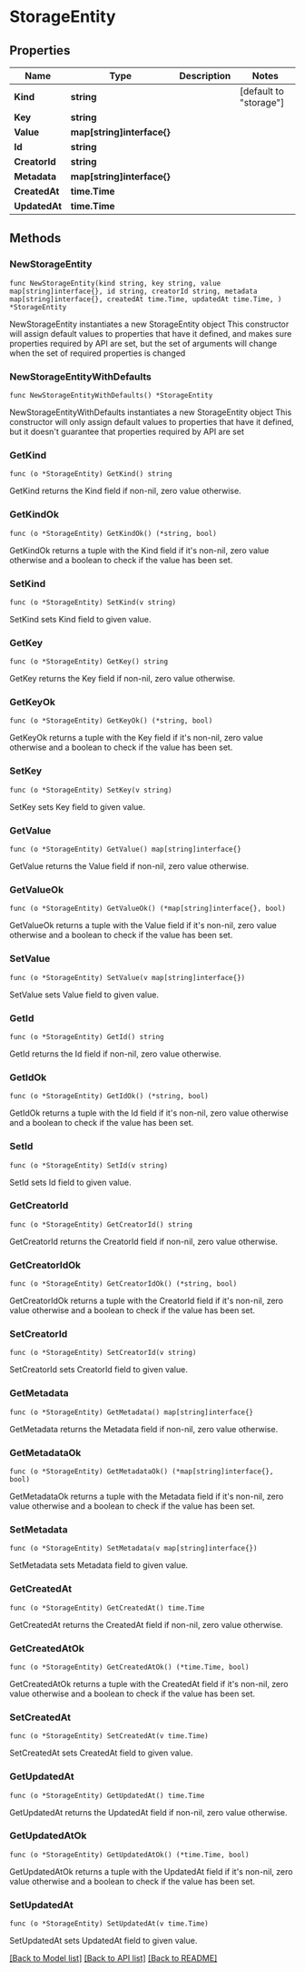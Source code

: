 # StorageEntity

## Properties

Name | Type | Description | Notes
------------ | ------------- | ------------- | -------------
**Kind** | **string** |  | [default to "storage"]
**Key** | **string** |  | 
**Value** | **map[string]interface{}** |  | 
**Id** | **string** |  | 
**CreatorId** | **string** |  | 
**Metadata** | **map[string]interface{}** |  | 
**CreatedAt** | **time.Time** |  | 
**UpdatedAt** | **time.Time** |  | 

## Methods

### NewStorageEntity

`func NewStorageEntity(kind string, key string, value map[string]interface{}, id string, creatorId string, metadata map[string]interface{}, createdAt time.Time, updatedAt time.Time, ) *StorageEntity`

NewStorageEntity instantiates a new StorageEntity object
This constructor will assign default values to properties that have it defined,
and makes sure properties required by API are set, but the set of arguments
will change when the set of required properties is changed

### NewStorageEntityWithDefaults

`func NewStorageEntityWithDefaults() *StorageEntity`

NewStorageEntityWithDefaults instantiates a new StorageEntity object
This constructor will only assign default values to properties that have it defined,
but it doesn't guarantee that properties required by API are set

### GetKind

`func (o *StorageEntity) GetKind() string`

GetKind returns the Kind field if non-nil, zero value otherwise.

### GetKindOk

`func (o *StorageEntity) GetKindOk() (*string, bool)`

GetKindOk returns a tuple with the Kind field if it's non-nil, zero value otherwise
and a boolean to check if the value has been set.

### SetKind

`func (o *StorageEntity) SetKind(v string)`

SetKind sets Kind field to given value.


### GetKey

`func (o *StorageEntity) GetKey() string`

GetKey returns the Key field if non-nil, zero value otherwise.

### GetKeyOk

`func (o *StorageEntity) GetKeyOk() (*string, bool)`

GetKeyOk returns a tuple with the Key field if it's non-nil, zero value otherwise
and a boolean to check if the value has been set.

### SetKey

`func (o *StorageEntity) SetKey(v string)`

SetKey sets Key field to given value.


### GetValue

`func (o *StorageEntity) GetValue() map[string]interface{}`

GetValue returns the Value field if non-nil, zero value otherwise.

### GetValueOk

`func (o *StorageEntity) GetValueOk() (*map[string]interface{}, bool)`

GetValueOk returns a tuple with the Value field if it's non-nil, zero value otherwise
and a boolean to check if the value has been set.

### SetValue

`func (o *StorageEntity) SetValue(v map[string]interface{})`

SetValue sets Value field to given value.


### GetId

`func (o *StorageEntity) GetId() string`

GetId returns the Id field if non-nil, zero value otherwise.

### GetIdOk

`func (o *StorageEntity) GetIdOk() (*string, bool)`

GetIdOk returns a tuple with the Id field if it's non-nil, zero value otherwise
and a boolean to check if the value has been set.

### SetId

`func (o *StorageEntity) SetId(v string)`

SetId sets Id field to given value.


### GetCreatorId

`func (o *StorageEntity) GetCreatorId() string`

GetCreatorId returns the CreatorId field if non-nil, zero value otherwise.

### GetCreatorIdOk

`func (o *StorageEntity) GetCreatorIdOk() (*string, bool)`

GetCreatorIdOk returns a tuple with the CreatorId field if it's non-nil, zero value otherwise
and a boolean to check if the value has been set.

### SetCreatorId

`func (o *StorageEntity) SetCreatorId(v string)`

SetCreatorId sets CreatorId field to given value.


### GetMetadata

`func (o *StorageEntity) GetMetadata() map[string]interface{}`

GetMetadata returns the Metadata field if non-nil, zero value otherwise.

### GetMetadataOk

`func (o *StorageEntity) GetMetadataOk() (*map[string]interface{}, bool)`

GetMetadataOk returns a tuple with the Metadata field if it's non-nil, zero value otherwise
and a boolean to check if the value has been set.

### SetMetadata

`func (o *StorageEntity) SetMetadata(v map[string]interface{})`

SetMetadata sets Metadata field to given value.


### GetCreatedAt

`func (o *StorageEntity) GetCreatedAt() time.Time`

GetCreatedAt returns the CreatedAt field if non-nil, zero value otherwise.

### GetCreatedAtOk

`func (o *StorageEntity) GetCreatedAtOk() (*time.Time, bool)`

GetCreatedAtOk returns a tuple with the CreatedAt field if it's non-nil, zero value otherwise
and a boolean to check if the value has been set.

### SetCreatedAt

`func (o *StorageEntity) SetCreatedAt(v time.Time)`

SetCreatedAt sets CreatedAt field to given value.


### GetUpdatedAt

`func (o *StorageEntity) GetUpdatedAt() time.Time`

GetUpdatedAt returns the UpdatedAt field if non-nil, zero value otherwise.

### GetUpdatedAtOk

`func (o *StorageEntity) GetUpdatedAtOk() (*time.Time, bool)`

GetUpdatedAtOk returns a tuple with the UpdatedAt field if it's non-nil, zero value otherwise
and a boolean to check if the value has been set.

### SetUpdatedAt

`func (o *StorageEntity) SetUpdatedAt(v time.Time)`

SetUpdatedAt sets UpdatedAt field to given value.



[[Back to Model list]](../README.md#documentation-for-models) [[Back to API list]](../README.md#documentation-for-api-endpoints) [[Back to README]](../README.md)


